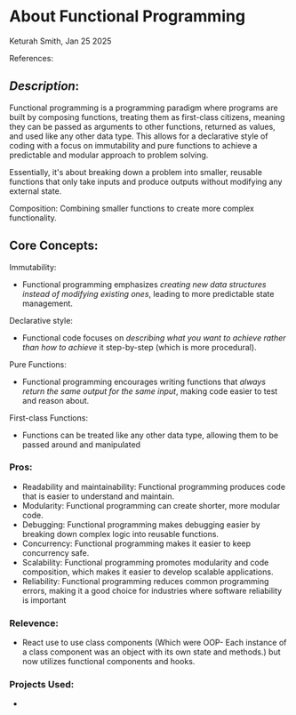 # About Functional Programming

Keturah Smith, Jan 25 2025

References:

## _Description_:

Functional programming is a programming paradigm where programs are built by composing functions, treating them as first-class citizens, meaning they can be passed as arguments to other functions, returned as values, and used like any other data type. This allows for a declarative style of coding with a focus on immutability and pure functions to achieve a predictable and modular approach to problem solving.

Essentially, it's about breaking down a problem into smaller, reusable functions that only take inputs and produce outputs without modifying any external state.

Composition: Combining smaller functions to create more complex functionality.

## Core Concepts:

Immutability:

- Functional programming emphasizes _creating new data structures instead of modifying existing ones_, leading to more predictable state management.

Declarative style:

- Functional code focuses on _describing what you want to achieve rather than how to achieve_ it step-by-step (which is more procedural).

Pure Functions:

- Functional programming encourages writing functions that _always return the same output for the same input_, making code easier to test and reason about.

First-class Functions:

- Functions can be treated like any other data type, allowing them to be passed around and manipulated

### Pros:

- Readability and maintainability: Functional programming produces code that is easier to understand and maintain.
- Modularity: Functional programming can create shorter, more modular code.
- Debugging: Functional programming makes debugging easier by breaking down complex logic into reusable functions.
- Concurrency: Functional programming makes it easier to keep concurrency safe.
- Scalability: Functional programming promotes modularity and code composition, which makes it easier to develop scalable applications.
- Reliability: Functional programming reduces common programming errors, making it a good choice for industries where software reliability is important

### Relevence:

- React use to use class components (Which were OOP- Each instance of a class component was an object with its own state and methods.) but now utilizes functional components and hooks.

### Projects Used:

- []()
